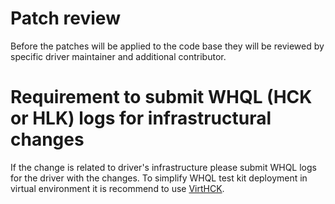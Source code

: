 # Patch review

Before the patches will be applied to the code base they will be reviewed by specific driver maintainer and additional contributor.

# Requirement to submit WHQL (HCK or HLK) logs for infrastructural changes

If the change is related to driver's infrastructure please submit WHQL logs for the driver with the changes.
To simplify WHQL test kit deployment in virtual environment it is recommend to use [VirtHCK](https://github.com/daynix/VirtHCK).